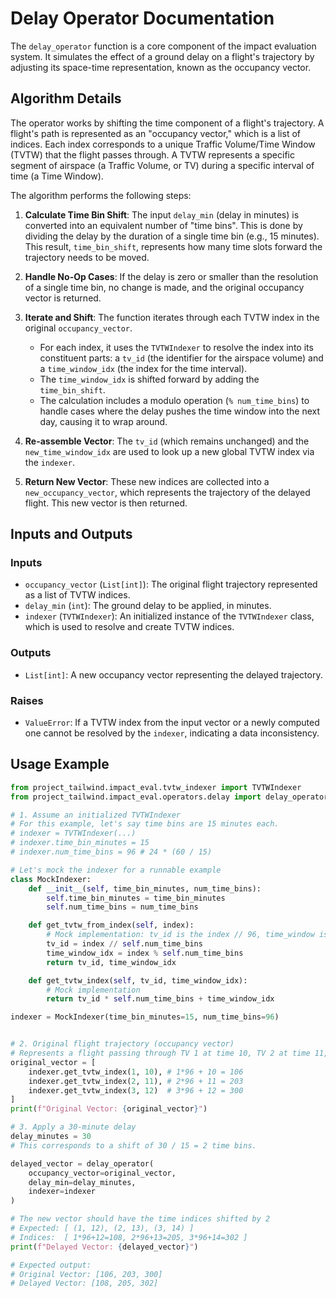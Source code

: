 # Delay Operator Documentation

The `delay_operator` function is a core component of the impact evaluation system. It simulates the effect of a ground delay on a flight's trajectory by adjusting its space-time representation, known as the occupancy vector.

## Algorithm Details

The operator works by shifting the time component of a flight's trajectory. A flight's path is represented as an "occupancy vector," which is a list of indices. Each index corresponds to a unique Traffic Volume/Time Window (TVTW) that the flight passes through. A TVTW represents a specific segment of airspace (a Traffic Volume, or TV) during a specific interval of time (a Time Window).

The algorithm performs the following steps:

1.  **Calculate Time Bin Shift**: The input `delay_min` (delay in minutes) is converted into an equivalent number of "time bins". This is done by dividing the delay by the duration of a single time bin (e.g., 15 minutes). This result, `time_bin_shift`, represents how many time slots forward the trajectory needs to be moved.

2.  **Handle No-Op Cases**: If the delay is zero or smaller than the resolution of a single time bin, no change is made, and the original occupancy vector is returned.

3.  **Iterate and Shift**: The function iterates through each TVTW index in the original `occupancy_vector`.
    *   For each index, it uses the `TVTWIndexer` to resolve the index into its constituent parts: a `tv_id` (the identifier for the airspace volume) and a `time_window_idx` (the index for the time interval).
    *   The `time_window_idx` is shifted forward by adding the `time_bin_shift`.
    *   The calculation includes a modulo operation (`% num_time_bins`) to handle cases where the delay pushes the time window into the next day, causing it to wrap around.

4.  **Re-assemble Vector**: The `tv_id` (which remains unchanged) and the `new_time_window_idx` are used to look up a new global TVTW index via the `indexer`.

5.  **Return New Vector**: These new indices are collected into a `new_occupancy_vector`, which represents the trajectory of the delayed flight. This new vector is then returned.

## Inputs and Outputs

### Inputs

-   `occupancy_vector` (`List[int]`): The original flight trajectory represented as a list of TVTW indices.
-   `delay_min` (`int`): The ground delay to be applied, in minutes.
-   `indexer` (`TVTWIndexer`): An initialized instance of the `TVTWIndexer` class, which is used to resolve and create TVTW indices.

### Outputs

-   `List[int]`: A new occupancy vector representing the delayed trajectory.

### Raises

-   `ValueError`: If a TVTW index from the input vector or a newly computed one cannot be resolved by the `indexer`, indicating a data inconsistency.

## Usage Example

```python
from project_tailwind.impact_eval.tvtw_indexer import TVTWIndexer
from project_tailwind.impact_eval.operators.delay import delay_operator

# 1. Assume an initialized TVTWIndexer
# For this example, let's say time bins are 15 minutes each.
# indexer = TVTWIndexer(...)
# indexer.time_bin_minutes = 15
# indexer.num_time_bins = 96 # 24 * (60 / 15)

# Let's mock the indexer for a runnable example
class MockIndexer:
    def __init__(self, time_bin_minutes, num_time_bins):
        self.time_bin_minutes = time_bin_minutes
        self.num_time_bins = num_time_bins

    def get_tvtw_from_index(self, index):
        # Mock implementation: tv_id is the index // 96, time_window is index % 96
        tv_id = index // self.num_time_bins
        time_window_idx = index % self.num_time_bins
        return tv_id, time_window_idx

    def get_tvtw_index(self, tv_id, time_window_idx):
        # Mock implementation
        return tv_id * self.num_time_bins + time_window_idx

indexer = MockIndexer(time_bin_minutes=15, num_time_bins=96)


# 2. Original flight trajectory (occupancy vector)
# Represents a flight passing through TV 1 at time 10, TV 2 at time 11, TV 3 at time 12
original_vector = [
    indexer.get_tvtw_index(1, 10), # 1*96 + 10 = 106
    indexer.get_tvtw_index(2, 11), # 2*96 + 11 = 203
    indexer.get_tvtw_index(3, 12)  # 3*96 + 12 = 300
]
print(f"Original Vector: {original_vector}")

# 3. Apply a 30-minute delay
delay_minutes = 30
# This corresponds to a shift of 30 / 15 = 2 time bins.

delayed_vector = delay_operator(
    occupancy_vector=original_vector,
    delay_min=delay_minutes,
    indexer=indexer
)

# The new vector should have the time indices shifted by 2
# Expected: [ (1, 12), (2, 13), (3, 14) ]
# Indices:  [ 1*96+12=108, 2*96+13=205, 3*96+14=302 ]
print(f"Delayed Vector: {delayed_vector}")

# Expected output:
# Original Vector: [106, 203, 300]
# Delayed Vector: [108, 205, 302]
```
